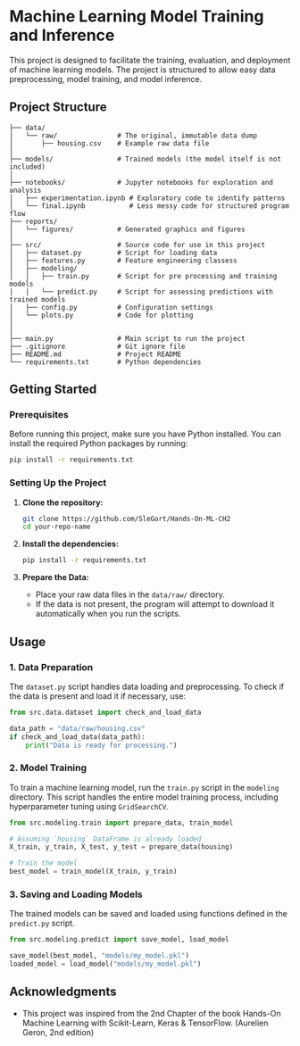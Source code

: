 # Machine Learning Model Training and Inference

This project is designed to facilitate the training, evaluation, and deployment of machine learning models. The project is structured to allow easy data preprocessing, model training, and model inference. 

## Project Structure

```
├── data/      
│   └── raw/               # The original, immutable data dump
│       ├── housing.csv    # Example raw data file
│
├── models/                # Trained models (the model itself is not included)
│
├── notebooks/             # Jupyter notebooks for exploration and analysis
│   ├── experimentation.ipynb # Exploratory code to identify patterns
│   └── final.ipynb           # Less messy code for structured program flow
├── reports/               
│   └── figures/           # Generated graphics and figures 
│
├── src/                   # Source code for use in this project
│   ├── dataset.py         # Script for loading data    
│   ├── features.py        # Feature engineering classess   
│   ├── modeling/
│   │   ├── train.py       # Script for pre processing and training models
│   │   └── predict.py     # Script for assessing predictions with trained models
│   ├── config.py          # Configuration settings
│   └── plots.py           # Code for plotting
│             
│
├── main.py                # Main script to run the project
├── .gitignore             # Git ignore file
├── README.md              # Project README
└── requirements.txt       # Python dependencies
```

## Getting Started

### Prerequisites

Before running this project, make sure you have Python installed. You can install the required Python packages by running:

```bash
pip install -r requirements.txt
```

### Setting Up the Project

1. **Clone the repository:**

   ```bash
   git clone https://github.com/SleGort/Hands-On-ML-CH2
   cd your-repo-name
   ```

2. **Install the dependencies:**

   ```bash
   pip install -r requirements.txt
   ```

3. **Prepare the Data:**
   - Place your raw data files in the `data/raw/` directory.
   - If the data is not present, the program will attempt to download it automatically when you run the scripts.

## Usage

### 1. Data Preparation

The `dataset.py` script handles data loading and preprocessing. To check if the data is present and load it if necessary, use:

```python
from src.data.dataset import check_and_load_data

data_path = "data/raw/housing.csv"
if check_and_load_data(data_path):
    print("Data is ready for processing.")
```

### 2. Model Training

To train a machine learning model, run the `train.py` script in the `modeling` directory. This script handles the entire model training process, including hyperparameter tuning using `GridSearchCV`.

```python
from src.modeling.train import prepare_data, train_model

# Assuming `housing` DataFrame is already loaded
X_train, y_train, X_test, y_test = prepare_data(housing)

# Train the model
best_model = train_model(X_train, y_train)
```

### 3. Saving and Loading Models

The trained models can be saved and loaded using functions defined in the `predict.py` script.

```python
from src.modeling.predict import save_model, load_model

save_model(best_model, "models/my_model.pkl")
loaded_model = load_model("models/my_model.pkl")
```
## Acknowledgments

- This project was inspired from the 2nd Chapter of the book Hands-On Machine Learning with Scikit-Learn, Keras & TensorFlow. (Aurelien Geron, 2nd edition)
